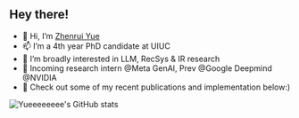 ## Hey there! 

- 👋 Hi, I’m [Zhenrui Yue](https://yueeeeeeee.github.io/) 
- 📫 I’m a 4th year PhD candidate at UIUC
- 👀 I’m broadly interested in LLM, RecSys & IR research
- 💼 Incoming research intern @Meta GenAI, Prev @Google Deepmind @NVIDIA
- 🌱 Check out some of my recent publications and implementation below:)

![Yueeeeeeee's GitHub stats](https://github-readme-stats.vercel.app/api?username=yueeeeeeee&show_icons=true&theme=vue-dark)

